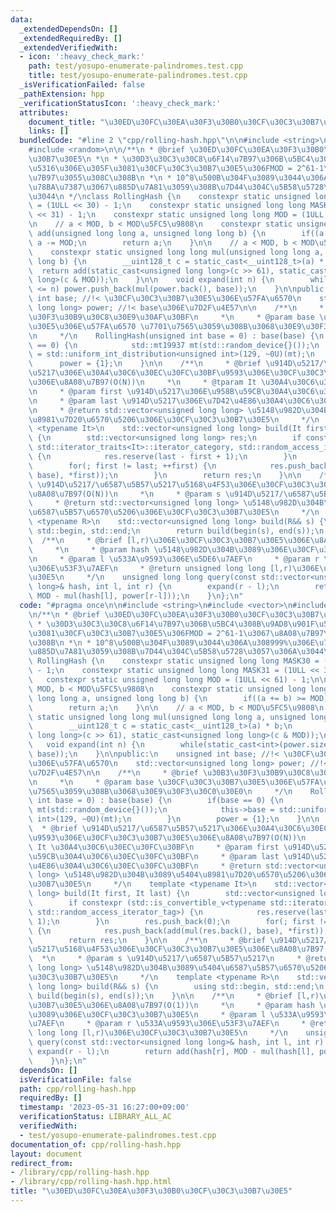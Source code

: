 ```yaml
---
data:
  _extendedDependsOn: []
  _extendedRequiredBy: []
  _extendedVerifiedWith:
  - icon: ':heavy_check_mark:'
    path: test/yosupo-enumerate-palindromes.test.cpp
    title: test/yosupo-enumerate-palindromes.test.cpp
  _isVerificationFailed: false
  _pathExtension: hpp
  _verificationStatusIcon: ':heavy_check_mark:'
  attributes:
    document_title: "\u30ED\u30FC\u30EA\u30F3\u30B0\u30CF\u30C3\u30B7\u30E5"
    links: []
  bundledCode: "#line 2 \"cpp/rolling-hash.hpp\"\n\n#include <string>\n#include <vector>\n\
    #include <random>\n\n/**\n * @brief \u30ED\u30FC\u30EA\u30F3\u30B0\u30CF\u30C3\
    \u30B7\u30E5\n *\n * \u30D3\u30C3\u30C8\u6F14\u7B97\u306B\u5BC4\u308B\u9AD8\u901F\
    \u5316\u306E\u305F\u3081\u30CF\u30C3\u30B7\u30E5\u306FMOD = 2^61-1\u3067\u8A08\
    \u7B97\u3055\u308C\u308B\n *\n * 10^8\u500B\u304F\u3089\u3044\u306A\u308999%\u306E\
    \u78BA\u7387\u3067\u885D\u7A81\u3059\u308B\u7D44\u304C\u5B58\u5728\u3057\u306A\
    \u3044\n */\nclass RollingHash {\n    constexpr static unsigned long long MASK30\
    \ = (1ULL << 30) - 1;\n    constexpr static unsigned long long MASK31 = (1ULL\
    \ << 31) - 1;\n    constexpr static unsigned long long MOD = (1ULL << 61) - 1;\n\
    \n    // a < MOD, b < MOD\u5FC5\u9808\n    constexpr static unsigned long long\
    \ add(unsigned long long a, unsigned long long b) {\n        if((a += b) >= MOD)\
    \ a -= MOD;\n        return a;\n    }\n\n    // a < MOD, b < MOD\u5FC5\u9808\n\
    \    constexpr static unsigned long long mul(unsigned long long a, unsigned long\
    \ long b) {\n        __uint128_t c = static_cast<__uint128_t>(a) * b;\n      \
    \  return add(static_cast<unsigned long long>(c >> 61), static_cast<unsigned long\
    \ long>(c & MOD));\n    }\n\n    void expand(int n) {\n        while(static_cast<int>(power.size())\
    \ <= n) power.push_back(mul(power.back(), base));\n    }\n\npublic:\n    unsigned\
    \ int base; //!< \u30CF\u30C3\u30B7\u30E5\u306E\u57FA\u6570\n    std::vector<unsigned\
    \ long long> power; //!< base\u306E\u7D2F\u4E57\n\n    /**\n     * @brief \u30B3\
    \u30F3\u30B9\u30C8\u30E9\u30AF\u30BF\n     *\n     * @param base \u30CF\u30C3\u30B7\
    \u30E5\u306E\u57FA\u6570 \u7701\u7565\u3059\u308B\u3068\u30E9\u30F3\u30C0\u30E0\
    \n     */\n    RollingHash(unsigned int base = 0) : base(base) {\n        if(base\
    \ == 0) {\n            std::mt19937 mt(std::random_device{}());\n            this->base\
    \ = std::uniform_int_distribution<unsigned int>(129, ~0U)(mt);\n        }\n  \
    \      power = {1};\n    }\n\n    /**\n     * @brief \u914D\u5217/\u6587\u5B57\
    \u5217\u306E\u30A4\u30C6\u30EC\u30FC\u30BF\u9593\u306E\u30CF\u30C3\u30B7\u30E5\
    \u306E\u8A08\u7B97(O(N))\n     *\n     * @tparam It \u30A4\u30C6\u30EC\u30FC\u30BF\
    \n     * @param first \u914D\u5217\u306E\u958B\u59CB\u30A4\u30C6\u30EC\u30FC\u30BF\
    \n     * @param last \u914D\u5217\u306E\u7D42\u4E86\u30A4\u30C6\u30EC\u30FC\u30BF\
    \n     * @return std::vector<unsigned long long> \u5148\u982D\u304B\u3089\u5404\
    \u8981\u7D20\u6570\u5206\u306E\u30CF\u30C3\u30B7\u30E5\n     */\n    template\
    \ <typename It>\n    std::vector<unsigned long long> build(It first, It last)\
    \ {\n        std::vector<unsigned long long> res;\n        if constexpr (std::is_convertible_v<typename\
    \ std::iterator_traits<It>::iterator_category, std::random_access_iterator_tag>)\
    \ {\n            res.reserve(last - first + 1);\n        }\n        res.push_back(0);\n\
    \        for(; first != last; ++first) {\n            res.push_back(add(mul(res.back(),\
    \ base), *first));\n        }\n        return res;\n    }\n\n    /**\n     * @brief\
    \ \u914D\u5217/\u6587\u5B57\u5217\u5168\u4F53\u306E\u30CF\u30C3\u30B7\u30E5\u306E\
    \u8A08\u7B97(O(N))\n     *\n     * @param s \u914D\u5217/\u6587\u5B57\u5217\n\
    \     * @return std::vector<unsigned long long> \u5148\u982D\u304B\u3089\u5404\
    \u6587\u5B57\u6570\u5206\u306E\u30CF\u30C3\u30B7\u30E5\n     */\n    template\
    \ <typename R>\n    std::vector<unsigned long long> build(R&& s) {\n        using\
    \ std::begin, std::end;\n        return build(begin(s), end(s));\n    }\n\n  \
    \  /**\n     * @brief [l,r)\u306E\u30CF\u30C3\u30B7\u30E5\u306E\u8A08\u7B97(O(1))\n\
    \     *\n     * @param hash \u5148\u982D\u304B\u3089\u306E\u30CF\u30C3\u30B7\u30E5\
    \n     * @param l \u533A\u9593\u306E\u5DE6\u7AEF\n     * @param r \u533A\u9593\
    \u306E\u53F3\u7AEF\n     * @return unsigned long long [l,r)\u306E\u30CF\u30C3\u30B7\
    \u30E5\n     */\n    unsigned long long query(const std::vector<unsigned long\
    \ long>& hash, int l, int r) {\n        expand(r - l);\n        return add(hash[r],\
    \ MOD - mul(hash[l], power[r-l]));\n    }\n};\n"
  code: "#pragma once\n\n#include <string>\n#include <vector>\n#include <random>\n\
    \n/**\n * @brief \u30ED\u30FC\u30EA\u30F3\u30B0\u30CF\u30C3\u30B7\u30E5\n *\n\
    \ * \u30D3\u30C3\u30C8\u6F14\u7B97\u306B\u5BC4\u308B\u9AD8\u901F\u5316\u306E\u305F\
    \u3081\u30CF\u30C3\u30B7\u30E5\u306FMOD = 2^61-1\u3067\u8A08\u7B97\u3055\u308C\
    \u308B\n *\n * 10^8\u500B\u304F\u3089\u3044\u306A\u308999%\u306E\u78BA\u7387\u3067\
    \u885D\u7A81\u3059\u308B\u7D44\u304C\u5B58\u5728\u3057\u306A\u3044\n */\nclass\
    \ RollingHash {\n    constexpr static unsigned long long MASK30 = (1ULL << 30)\
    \ - 1;\n    constexpr static unsigned long long MASK31 = (1ULL << 31) - 1;\n \
    \   constexpr static unsigned long long MOD = (1ULL << 61) - 1;\n\n    // a <\
    \ MOD, b < MOD\u5FC5\u9808\n    constexpr static unsigned long long add(unsigned\
    \ long long a, unsigned long long b) {\n        if((a += b) >= MOD) a -= MOD;\n\
    \        return a;\n    }\n\n    // a < MOD, b < MOD\u5FC5\u9808\n    constexpr\
    \ static unsigned long long mul(unsigned long long a, unsigned long long b) {\n\
    \        __uint128_t c = static_cast<__uint128_t>(a) * b;\n        return add(static_cast<unsigned\
    \ long long>(c >> 61), static_cast<unsigned long long>(c & MOD));\n    }\n\n \
    \   void expand(int n) {\n        while(static_cast<int>(power.size()) <= n) power.push_back(mul(power.back(),\
    \ base));\n    }\n\npublic:\n    unsigned int base; //!< \u30CF\u30C3\u30B7\u30E5\
    \u306E\u57FA\u6570\n    std::vector<unsigned long long> power; //!< base\u306E\
    \u7D2F\u4E57\n\n    /**\n     * @brief \u30B3\u30F3\u30B9\u30C8\u30E9\u30AF\u30BF\
    \n     *\n     * @param base \u30CF\u30C3\u30B7\u30E5\u306E\u57FA\u6570 \u7701\
    \u7565\u3059\u308B\u3068\u30E9\u30F3\u30C0\u30E0\n     */\n    RollingHash(unsigned\
    \ int base = 0) : base(base) {\n        if(base == 0) {\n            std::mt19937\
    \ mt(std::random_device{}());\n            this->base = std::uniform_int_distribution<unsigned\
    \ int>(129, ~0U)(mt);\n        }\n        power = {1};\n    }\n\n    /**\n   \
    \  * @brief \u914D\u5217/\u6587\u5B57\u5217\u306E\u30A4\u30C6\u30EC\u30FC\u30BF\
    \u9593\u306E\u30CF\u30C3\u30B7\u30E5\u306E\u8A08\u7B97(O(N))\n     *\n     * @tparam\
    \ It \u30A4\u30C6\u30EC\u30FC\u30BF\n     * @param first \u914D\u5217\u306E\u958B\
    \u59CB\u30A4\u30C6\u30EC\u30FC\u30BF\n     * @param last \u914D\u5217\u306E\u7D42\
    \u4E86\u30A4\u30C6\u30EC\u30FC\u30BF\n     * @return std::vector<unsigned long\
    \ long> \u5148\u982D\u304B\u3089\u5404\u8981\u7D20\u6570\u5206\u306E\u30CF\u30C3\
    \u30B7\u30E5\n     */\n    template <typename It>\n    std::vector<unsigned long\
    \ long> build(It first, It last) {\n        std::vector<unsigned long long> res;\n\
    \        if constexpr (std::is_convertible_v<typename std::iterator_traits<It>::iterator_category,\
    \ std::random_access_iterator_tag>) {\n            res.reserve(last - first +\
    \ 1);\n        }\n        res.push_back(0);\n        for(; first != last; ++first)\
    \ {\n            res.push_back(add(mul(res.back(), base), *first));\n        }\n\
    \        return res;\n    }\n\n    /**\n     * @brief \u914D\u5217/\u6587\u5B57\
    \u5217\u5168\u4F53\u306E\u30CF\u30C3\u30B7\u30E5\u306E\u8A08\u7B97(O(N))\n   \
    \  *\n     * @param s \u914D\u5217/\u6587\u5B57\u5217\n     * @return std::vector<unsigned\
    \ long long> \u5148\u982D\u304B\u3089\u5404\u6587\u5B57\u6570\u5206\u306E\u30CF\
    \u30C3\u30B7\u30E5\n     */\n    template <typename R>\n    std::vector<unsigned\
    \ long long> build(R&& s) {\n        using std::begin, std::end;\n        return\
    \ build(begin(s), end(s));\n    }\n\n    /**\n     * @brief [l,r)\u306E\u30CF\u30C3\
    \u30B7\u30E5\u306E\u8A08\u7B97(O(1))\n     *\n     * @param hash \u5148\u982D\u304B\
    \u3089\u306E\u30CF\u30C3\u30B7\u30E5\n     * @param l \u533A\u9593\u306E\u5DE6\
    \u7AEF\n     * @param r \u533A\u9593\u306E\u53F3\u7AEF\n     * @return unsigned\
    \ long long [l,r)\u306E\u30CF\u30C3\u30B7\u30E5\n     */\n    unsigned long long\
    \ query(const std::vector<unsigned long long>& hash, int l, int r) {\n       \
    \ expand(r - l);\n        return add(hash[r], MOD - mul(hash[l], power[r-l]));\n\
    \    }\n};\n"
  dependsOn: []
  isVerificationFile: false
  path: cpp/rolling-hash.hpp
  requiredBy: []
  timestamp: '2023-05-31 16:27:00+09:00'
  verificationStatus: LIBRARY_ALL_AC
  verifiedWith:
  - test/yosupo-enumerate-palindromes.test.cpp
documentation_of: cpp/rolling-hash.hpp
layout: document
redirect_from:
- /library/cpp/rolling-hash.hpp
- /library/cpp/rolling-hash.hpp.html
title: "\u30ED\u30FC\u30EA\u30F3\u30B0\u30CF\u30C3\u30B7\u30E5"
---
```


